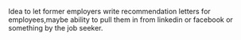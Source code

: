 Idea to let former employers write recommendation letters for employees,maybe ability to pull them in from linkedin or facebook or something by the job seeker.